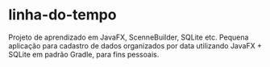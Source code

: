 # linha-do-tempo

Projeto de aprendizado em JavaFX, ScenneBuilder, SQLite etc.
Pequena aplicação para cadastro de dados organizados por data utilizando JavaFX + SQLite em padrão Gradle, para fins pessoais. 
